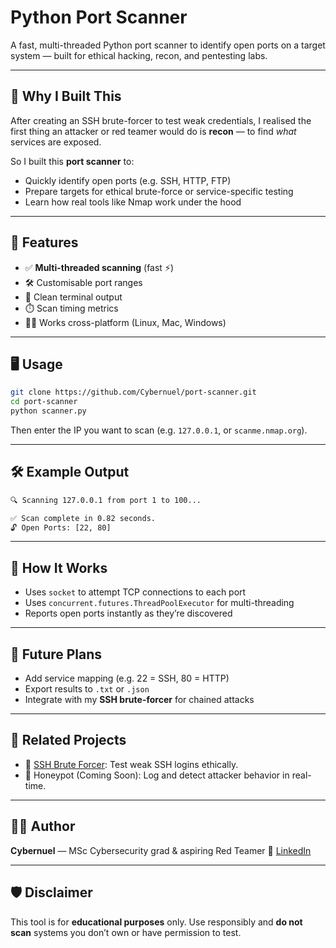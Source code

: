 
# Python Port Scanner
A fast, multi-threaded Python port scanner to identify open ports on a target system — built for ethical hacking, recon, and pentesting labs.

---

## 🧠 Why I Built This

After creating an SSH brute-forcer to test weak credentials, I realised the first thing an attacker or red teamer would do is **recon** — to find *what* services are exposed.

So I built this **port scanner** to:
- Quickly identify open ports (e.g. SSH, HTTP, FTP)
- Prepare targets for ethical brute-force or service-specific testing
- Learn how real tools like Nmap work under the hood

---

## 🚀 Features

- ✅ **Multi-threaded scanning** (fast ⚡)
- 🛠️ Customisable port ranges
- 🧪 Clean terminal output
- ⏱️ Scan timing metrics
- 🧑‍💻 Works cross-platform (Linux, Mac, Windows)

---

## 🖥️ Usage

```bash
git clone https://github.com/Cybernuel/port-scanner.git
cd port-scanner
python scanner.py
````

Then enter the IP you want to scan (e.g. `127.0.0.1`, or `scanme.nmap.org`).

---

## 🛠 Example Output

```bash
🔍 Scanning 127.0.0.1 from port 1 to 100...

✅ Scan complete in 0.82 seconds.
🔓 Open Ports: [22, 80]
```

---

## 🤖 How It Works

* Uses `socket` to attempt TCP connections to each port
* Uses `concurrent.futures.ThreadPoolExecutor` for multi-threading
* Reports open ports instantly as they’re discovered

---

## 🧠 Future Plans

* Add service mapping (e.g. 22 = SSH, 80 = HTTP)
* Export results to `.txt` or `.json`
* Integrate with my **SSH brute-forcer** for chained attacks

---

## 📎 Related Projects

* 🔐 [SSH Brute Forcer](https://github.com/Cybernuel/SSh-Brute-force): Test weak SSH logins ethically.
* 🧠 Honeypot (Coming Soon): Log and detect attacker behavior in real-time.

---

## 🧑‍💻 Author

**Cybernuel** — MSc Cybersecurity grad & aspiring Red Teamer
🔗 [LinkedIn](https://www.linkedin.com/in/thedamilare)

---

## 🛡️ Disclaimer

This tool is for **educational purposes** only. Use responsibly and **do not scan** systems you don’t own or have permission to test.



